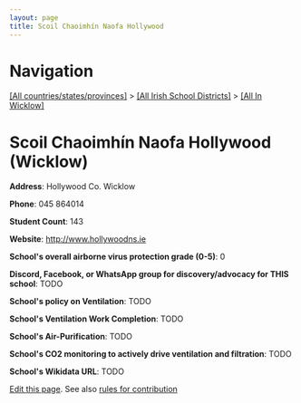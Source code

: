 ```yaml
---
layout: page
title: Scoil Chaoimhín Naofa Hollywood
---
```

# Navigation

[[All countries/states/provinces]](../../..) > [[All Irish School Districts]](../..) > [[All In Wicklow]](..)

# Scoil Chaoimhín Naofa Hollywood (Wicklow)

**Address**: Hollywood Co. Wicklow

**Phone**: 045 864014

**Student Count**: 143

**Website**: <http://www.hollywoodns.ie>

**School's overall airborne virus protection grade (0-5)**: 0

**Discord, Facebook, or WhatsApp group for discovery/advocacy for THIS school**: TODO

**School's policy on Ventilation**: TODO

**School's Ventilation Work Completion**: TODO

**School's Air-Purification**: TODO

**School's CO2 monitoring to actively drive ventilation and filtration**: TODO

**School's Wikidata URL**: TODO


[Edit this page](https://github.com/ventilate-schools/Ireland/edit/main/./Wicklow/Scoil_Chaoimhín_Naofa_Hollywood.md). See also [rules for contribution](../../../contribution-rules/)